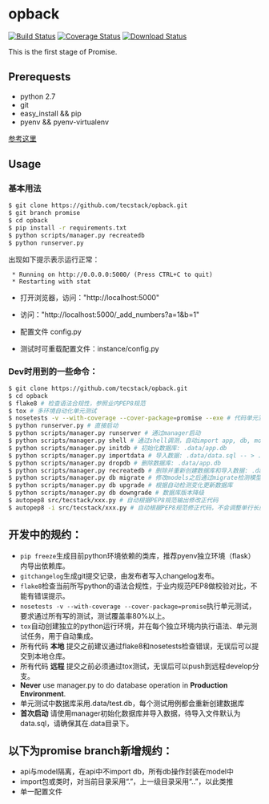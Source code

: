 # opback
[![Build Status](https://travis-ci.org/tecstack/opback.svg?branch=promise)](https://travis-ci.org/tecstack/opback) [![Coverage Status](https://coveralls.io/repos/tecstack/opback/badge.svg?branch=promise)](https://coveralls.io/r/tecstack/opback?branch=promise) [![Download Status](https://img.shields.io/badge/download-1024%2Fmonth-green.svg)](https://github.com/tecstack/opback/)


This is the first stage of Promise.


## Prerequests

* python 2.7
* git
* easy_install && pip
* pyenv && pyenv-virtualenv

[参考这里](http://promisejohn.github.io/2015/04/15/PythonDevEnvSetting/)

## Usage

### 基本用法

```bash
$ git clone https://github.com/tecstack/opback.git
$ git branch promise
$ cd opback
$ pip install -r requirements.txt
$ python scripts/manager.py recreatedb
$ python runserver.py
```
出现如下提示表示运行正常：

```
 * Running on http://0.0.0.0:5000/ (Press CTRL+C to quit)
 * Restarting with stat
```

* 打开浏览器，访问："http://localhost:5000"
* 访问："http://localhost:5000/_add_numbers?a=1&b=1"

* 配置文件 config.py
* 测试时可重载配置文件：instance/config.py

### Dev时用到的一些命令：

```bash
$ git clone https://github.com/tecstack/opback.git
$ cd opback
$ flake8 # 检查语法合规性，参照业内PEP8规范
$ tox # 多环境自动化单元测试
$ nosetests -v --with-coverage --cover-package=promise --exe # 代码单元测试覆盖率
$ python runserver.py # 直接启动
$ python scripts/manager.py runserver # 通过manager启动
$ python scripts/manager.py shell # 通过shell调测，自动import app, db, models
$ python scripts/manager.py initdb # 初始化数据库: .data/app.db
$ python scripts/manager.py importdata # 导入数据: .data/data.sql -- > .data/app.db
$ python scripts/manager.py dropdb # 删除数据库: .data/app.db
$ python scripts/manager.py recreatedb # 删除并重新创建数据库和导入数据: .data/app.db
$ python scripts/manager.py db migrate # 修改models之后通过migrate检测模型变更
$ python scripts/manager.py db upgrade # 根据自动检测变化更新数据库
$ python scripts/manager.py db downgrade # 数据库版本降级
$ autopep8 src/tecstack/xxx.py # 自动根据PEP8规范输出修改正代码
$ autopep8 -i src/tecstack/xxx.py # 自动根据PEP8规范修正代码，不会调整单行长度等
```

## 开发中的规约：

* `pip freeze`生成目前python环境依赖的类库，推荐pyenv独立环境（flask）内导出依赖库。
* `gitchangelog`生成git提交记录，由发布者写入changelog发布。
* `flake8`检查当前所写python的语法合规性，于业内规范PEP8做校验对比，不能有错误提示。
* `nosetests -v --with-coverage --cover-package=promise`执行单元测试，\
    要求通过所有写的测试，测试覆盖率80%以上。
* `tox`自动创建独立的python运行环境，并在每个独立环境内执行语法、单元测试任务，用于自动集成。
* 所有代码 **本地** 提交之前建议通过flake8和nosetests检查错误，无误后可以提交到本地仓库。
* 所有代码 **远程** 提交之前必须通过tox测试，无误后可以push到远程develop分支。
* **Never** use manager.py to do database operation in **Production Environment**.
* 单元测试中数据库采用.data/test.db，每个测试用例都会重新创建数据库
* **首次启动** 请使用manager初始化数据库并导入数据，待导入文件默认为data.sql，请确保其在.data目录下。

## 以下为promise branch新增规约：

* api与model隔离，在api中不import db，所有db操作封装在model中
* import包或类时，对当前目录采用“.”，上一级目录采用“..”，以此类推
* 单一配置文件


